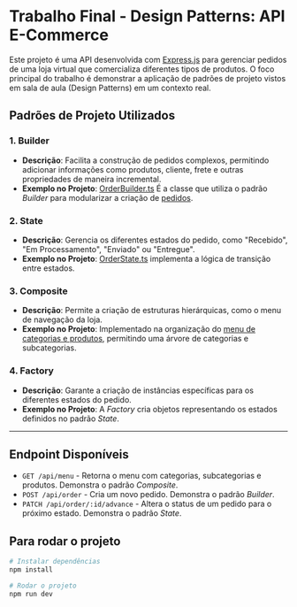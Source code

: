 # Trabalho Final - Design Patterns: API E-Commerce

Este projeto é uma API desenvolvida com [Express.js](https://expressjs.com/) para gerenciar pedidos de uma loja virtual que comercializa diferentes tipos de produtos. O foco principal do trabalho é demonstrar a aplicação de padrões de projeto vistos em sala de aula (Design Patterns) em um contexto real.

## Padrões de Projeto Utilizados

### 1. **Builder**
- **Descrição**: Facilita a construção de pedidos complexos, permitindo adicionar informações como produtos, cliente, frete e outras propriedades de maneira incremental.
- **Exemplo no Projeto**: [OrderBuilder.ts](./src/order/OrderBuilder.ts) É a classe que utiliza o padrão *Builder* para modularizar a criação de [pedidos](./src/order/Order.ts).

### 2. **State**
- **Descrição**: Gerencia os diferentes estados do pedido, como "Recebido", "Em Processamento", "Enviado" ou "Entregue".
- **Exemplo no Projeto**: [OrderState.ts](./src/order/OrderState.ts) implementa a lógica de transição entre estados.

### 3. **Composite**
- **Descrição**: Permite a criação de estruturas hierárquicas, como o menu de navegação da loja.
- **Exemplo no Projeto**: Implementado na organização do [menu de categorias e produtos](./src/menu/MenuComponent.ts), permitindo uma árvore de categorias e subcategorias.

### 4. **Factory**
- **Descrição**: Garante a criação de instâncias específicas para os diferentes estados do pedido.
- **Exemplo no Projeto**: A *Factory* cria objetos representando os estados definidos no padrão *State*.

---

## Endpoint Disponíveis
- `GET /api/menu` - Retorna o menu com categorias, subcategorias e produtos. Demonstra o padrão *Composite*. 
- `POST /api/order` - Cria um novo pedido. Demonstra o padrão *Builder*.
- `PATCH /api/order/:id/advance` - Altera o status de um pedido para o próximo estado. Demonstra o padrão *State*.

## Para rodar o projeto

```bash
# Instalar dependências
npm install

# Rodar o projeto
npm run dev
```
